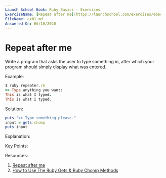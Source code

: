 ```yaml
---
Launch School Book: Ruby Basics - Exercises
ExerciseName: [Repeat after me](https://launchschool.com/exercises/eb6c54db)
FileName: ex01.md
Answered On: 06/10/2020
---
```


# Repeat after me

Write a program that asks the user to type something in, after which your 
program should simply display what was entered.

Example:
```ruby
$ ruby repeater.rb
>> Type anything you want:
This is what I typed.
This is what I typed.
```
Solution:
```ruby
puts ">> Type something please."
input = gets.chomp
puts input
```

Explanation: 

Key Points:

Resources:

1. [Repeat after me](https://launchschool.com/exercises/eb6c54db)
2. [How to Use The Ruby Gets & Ruby Chomp Methods](https://www.rubyguides.com/2019/10/ruby-chomp-gets/)
